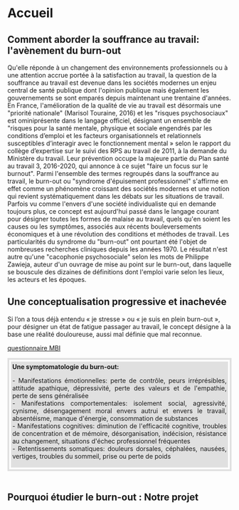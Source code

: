 # Accueil

## Comment aborder la souffrance au travail: l'avènement du burn-out 
Qu'elle réponde à un changement des environnements professionnels ou à une attention accrue portée à la satisfaction au travail, la question de la souffrance au travail est devenue dans les sociétés modernes un enjeu central de santé publique dont l'opinion publique mais également les gouvernements se sont emparés depuis maintenant une trentaine d'années. En France, l'amélioration de la qualité de vie au travail est désormais une "priorité nationale" (Marisol Touraine, 2016) et les "risques psychosociaux" est ominiprésente dans le langage officiel, désignant un ensemble de "risques pour la santé mentale, physique et sociale engendrés par les conditions d’emploi et les facteurs organisationnels et relationnels susceptibles d’interagir avec le fonctionnement mental » selon le rapport du collège d’expertise sur le suivi des RPS au travail de 2011, à la demande du Ministère du travail. Leur prévention occupe la majeure partie du Plan santé au travail 3, 2016-2020, qui annonce à ce sujet "faire un focus sur le burnout". Parmi l'ensemble des termes regroupés dans la souffrance au travail, le burn-out ou "syndrome d'épuisement professionnel" s'affirme en effet comme un phénomène croissant des sociétés modernes et une notion qui revient systématiquement dans les débats sur les situations de travail. Parfois vu comme l'envers d'une société individualiste qui en demande toujours plus, ce concept est aujourd'hui passé dans le langage courant pour désigner toutes les formes de malaise au travail, quels qu'en soient les causes ou les symptômes, associés aux récents bouleversements économiques et à une révolution des conditions et méthodes de travail. Les particularités du syndrome du "burn-out" ont pourtant été l'objet de nombreuses recherches cliniques depuis les années 1970. Le résultat n'est autre qu'une "cacophonie psychosociale" selon les mots de Philippe Zawieja, auteur d'un ouvrage de mise au point sur le burn-out, dans laquelle se bouscule des dizaines de définitions dont l'emploi varie selon les lieux, les acteurs et les époques. 

## Une conceptualisation progressive et inachevée  
Si l’on a tous déjà entendu « je stresse » ou « je suis en plein burn-out », pour désigner un état de fatigue passager au travail, le concept désigne à la base une réalité douloureuse, aussi mal définie que mal reconnue.<br>



 <A HREF="Maslach Burnout Inventory.pdf" target="_blank">questionnaire MBI</A> 

<div style="padding:4px; border:4px solid #e0e0e0;">
<div style="padding:3px; background-color:#e0e0e0;">
<strong>Une symptomatologie du burn-out:</strong><br>  
<p align="justify">- Manifestations émotionnelles: perte de contrôle, peurs irréprésibles, attitude apathique, dépressivité, perte des valeurs et de l'empathie, perte de sens généralisée  <br>
- Manifestations comportementales: isolement social, agressivité, cynisme, désengagement moral envers autrui et envers le travail, absentéisme, manque d'énergie, consommation de substances  <br>
- Manifestations cognitives: diminution de l'efficacité cognitive, troubles de concentration et de mémoire, désorganisation, indécision, résistance au changement, situations d'échec professionnel fréquentes  <br>
- Retentissements somatiques: douleurs dorsales, céphalées, nausées, vertiges, troubles du sommeil, prise ou perte de poids</p>
</div> 
</div>
<br>

## Pourquoi étudier le burn-out : Notre projet 

